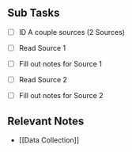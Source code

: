 


## Sub Tasks

- [ ] ID A couple sources (2 Sources)
- [ ] Read Source 1
- [ ]  Fill out notes for Source 1
- [ ] Read Source 2
- [ ] Fill out notes for Source 2



## Relevant Notes
- [[Data Collection]]